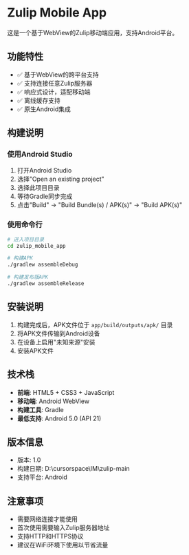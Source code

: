 # Zulip Mobile App

这是一个基于WebView的Zulip移动端应用，支持Android平台。

## 功能特性

- ✅ 基于WebView的跨平台支持
- ✅ 支持连接任意Zulip服务器
- ✅ 响应式设计，适配移动端
- ✅ 离线缓存支持
- ✅ 原生Android集成

## 构建说明

### 使用Android Studio
1. 打开Android Studio
2. 选择"Open an existing project"
3. 选择此项目目录
4. 等待Gradle同步完成
5. 点击"Build" -> "Build Bundle(s) / APK(s)" -> "Build APK(s)"

### 使用命令行
```bash
# 进入项目目录
cd zulip_mobile_app

# 构建APK
./gradlew assembleDebug

# 构建发布版APK
./gradlew assembleRelease
```

## 安装说明

1. 构建完成后，APK文件位于 `app/build/outputs/apk/` 目录
2. 将APK文件传输到Android设备
3. 在设备上启用"未知来源"安装
4. 安装APK文件

## 技术栈

- **前端**: HTML5 + CSS3 + JavaScript
- **移动端**: Android WebView
- **构建工具**: Gradle
- **最低支持**: Android 5.0 (API 21)

## 版本信息

- 版本: 1.0
- 构建日期: D:\cursorspace\IM\zulip-main
- 支持平台: Android

## 注意事项

- 需要网络连接才能使用
- 首次使用需要输入Zulip服务器地址
- 支持HTTP和HTTPS协议
- 建议在WiFi环境下使用以节省流量
